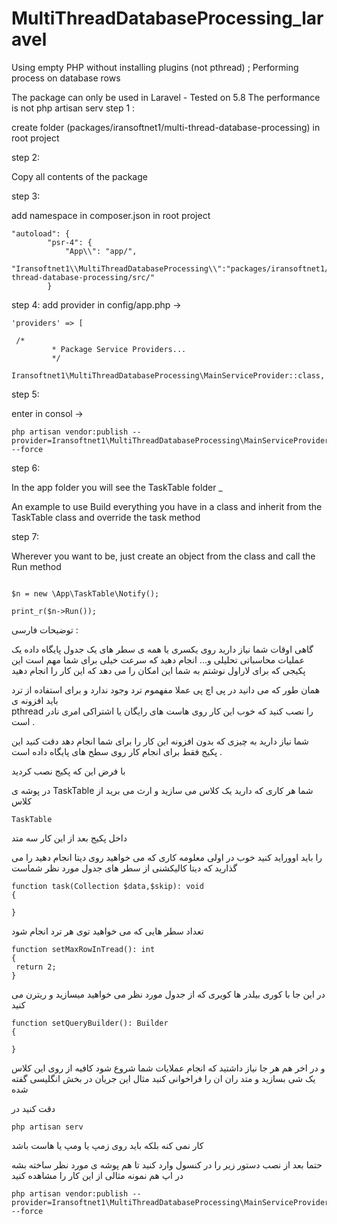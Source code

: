 # MultiThreadDatabaseProcessing_laravel
Using empty PHP without installing plugins (not pthread) ; Performing process on database rows

The package can only be used in Laravel - Tested on 5.8
The performance is not php artisan serv
step 1 :

create folder (packages/iransoftnet1/multi-thread-database-processing) in root project

step 2:

Copy all contents of the package


step 3:


add namespace in composer.json in root project
```
"autoload": {
        "psr-4": {
            "App\\": "app/",
            "Iransoftnet1\\MultiThreadDatabaseProcessing\\":"packages/iransoftnet1/multi-thread-database-processing/src/"
        }
```
step 4:
add provider in config/app.php -> 
```
'providers' => [

 /*
         * Package Service Providers...
         */
        Iransoftnet1\MultiThreadDatabaseProcessing\MainServiceProvider::class,
```

step 5:

enter in consol -> 
```
php artisan vendor:publish --provider=Iransoftnet1\MultiThreadDatabaseProcessing\MainServiceProvider --force
```
step 6:

In the app folder you will see the TaskTable folder _

An example to use
Build everything you have in a class and inherit from the TaskTable class and override the task method

step 7:

Wherever you want to be, just create an object from the class and call the Run method

```

$n = new \App\TaskTable\Notify();

print_r($n->Run());

```



توضیحات فارسی :

گاهی اوقات شما نیاز دارید روی یکسری یا همه ی سطر های یک جدول پایگاه داده یک عملیات محاسباتی تحلیلی و... انجام دهید که سرعت خیلی برای شما مهم است این پکیجی که برای لاراول نوشتم به شما این امکان را می دهد که این کار را انجام دهید

همان طور که می دانید در پی اچ پی عملا مفهموم ترد وجود ندارد و برای استفاده از ترد باید افزونه ی  
pthread
را نصب کنید که خوب این کار روی هاست های رایگان یا اشتراکی امری نادر است .

شما نیاز دارید به چیزی که بدون افزونه این کار را برای شما انجام دهد دقت کنید این پکیج فقط برای انجام کار روی سطح های پایگاه داده است .

با فرض این که پکیج نصب کردید

در پوشه ی 
TaskTable
‌شما هر کاری که دارید یک کلاس می سازید و ارث می برید از کلاس
```
TaskTable
```
داخل پکیج بعد از این کار سه متد

را باید اووراید کنید خوب در اولی معلومه کاری که می خواهید روی دیتا انجام دهید را می گذارید که دیتا کالیکشنی از سطر های جدول مورد نظر شماست
```
function task(Collection $data,$skip): void  
{

}
```
تعداد سطر هایی که می خواهید توی هر ترد انجام شود
```
function setMaxRowInTread(): int  
{  
 return 2;  
}
```
در این جا با کوری بیلدر ها کویری که از جدول مورد نظر می خواهید میسازید و ریترن می کنید
```
function setQueryBuilder(): Builder  
{  
  
}
```
و در اخر هم هر جا نیاز داشتید که انجام عملایات شما شروع شود کافیه از روی این کلاس یک شی بسازید و متد ران ان را فراخوانی کنید مثال این جریان در بخش انگلیسی گفته شده

دقت کنید در
```
php artisan serv
```
کار نمی کنه بلکه باید روی زمپ یا ومپ یا هاست باشد

حتما بعد از نصب دستور زیر را در کنسول وارد کنید تا هم پوشه ی مورد نظر ساخته بشه در اپ هم نمونه مثالی از این کار را مشاهده کنید
```
php artisan vendor:publish --provider=Iransoftnet1\MultiThreadDatabaseProcessing\MainServiceProvider --force
```
